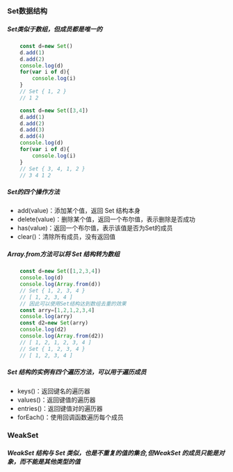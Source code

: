 ###  Set数据结构
##### Set类似于数组，但成员都是唯一的
```javascript
	const d=new Set()
	d.add(1)
	d.add(2)
	console.log(d)
	for(var i of d){
	    console.log(i)
	}
	// Set { 1, 2 }
	// 1 2
```
``` javascript
	const d=new Set([3,4])
	d.add(1)
	d.add(2)
	d.add(3)
	d.add(4)
	console.log(d)
	for(var i of d){
	    console.log(i)
	}
	// Set { 3, 4, 1, 2 }
	// 3 4 1 2
```
##### Set的四个操作方法
- add(value)：添加某个值，返回 Set 结构本身
- delete(value)：删除某个值，返回一个布尔值，表示删除是否成功
- has(value)：返回一个布尔值，表示该值是否为Set的成员
- clear()：清除所有成员，没有返回值

##### Array.from方法可以将 Set 结构转为数组
```javascript
	const d=new Set([1,2,3,4])
	console.log(d)
    console.log(Array.from(d))
    // Set { 1, 2, 3, 4 }
	// [ 1, 2, 3, 4 ]
	// 因此可以使用Set结构达到数组去重的效果
	const arry=[1,2,1,2,3,4]
	console.log(arry)
	const d2=new Set(arry)
	console.log(d2)
	console.log(Array.from(d2))
	// [ 1, 2, 1, 2, 3, 4 ]
	// Set { 1, 2, 3, 4 }
	// [ 1, 2, 3, 4 ]
```
##### Set 结构的实例有四个遍历方法，可以用于遍历成员
- keys()：返回键名的遍历器
- values()：返回键值的遍历器
- entries()：返回键值对的遍历器
- forEach()：使用回调函数遍历每个成员

### WeakSet
##### WeakSet 结构与 Set 类似，也是不重复的值的集合,但WeakSet 的成员只能是对象，而不能是其他类型的值